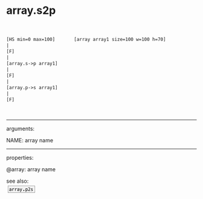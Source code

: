 # array.s2p

```


[HS min=0 max=100]       [array array1 size=100 w=100 h=70]
|
[F]
|
[array.s->p array1]
|
[F]
|
[array.p->s array1]
|
[F]

            
```
---
arguments:

NAME: array name<br>

---
properties:

@array: array name<br>

see also:<br>
![array.p2s](img/object_array.p2s.png)
